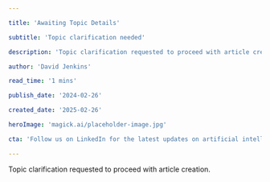 ```yaml
---

title: 'Awaiting Topic Details'

subtitle: 'Topic clarification needed'

description: 'Topic clarification requested to proceed with article creation.'

author: 'David Jenkins'

read_time: '1 mins'

publish_date: '2024-02-26'

created_date: '2025-02-26'

heroImage: 'magick.ai/placeholder-image.jpg'

cta: 'Follow us on LinkedIn for the latest updates on artificial intelligence and technology trends.'

---
```


Topic clarification requested to proceed with article creation.